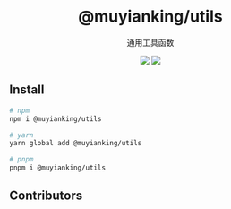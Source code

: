 <h1 align="center">@muyianking/utils</h1>

<p align="center">
通用工具函数
</p>

<p align="center">
  <a href="https://www.npmjs.com/package/@muyianking/cli" style="text-decoration: none;"><img  src="https://img.shields.io/npm/v/%40muyianking%2Futils"/></a>
  <a href="https://github.com/vitejs/vite/actions/workflows/ci.yml" style="text-decoration: none;"><img  src="https://img.shields.io/npm/dm/%40muyianking%2Futils"/></a>
</p>

## Install

```bash
# npm
npm i @muyianking/utils

# yarn
yarn global add @muyianking/utils

# pnpm
pnpm i @muyianking/utils
```

## Contributors

<!-- readme: collaborators,contributors -start -->
<!-- readme: collaborators,contributors -end -->
